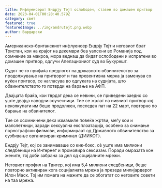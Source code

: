 ```yaml
---
title: Инфлуенсерот Ендрју Тејт ослободен, ставен во домашен притвор
date: 2023-04-01T00:28:40.579Z
category: свет
featured: true
featuredImage: ../img/andrutejt.png.webp
author: Вардарски
---
```


Американско-британскиот инфлуенсер Ендрју Тејт и неговиот брат Тристан, кои на крајот на декември беа уапсени во Романија под сомнение за макроа, мора веднаш да бидат ослободени и испратени во домашен притвор, одлучи Апелациониот суд во Букурешт.

Судот не го прифаќа предлогот на државното обвинителство за продолжување на притворот и таа превентивна мерка ја заменува со куќен притвор, се нагласува во одлуката на судијата, што обвинителството го потврди на барање на АФП.

Двајцата браќа, кои тврдат дека се невини, се приведени заедно со уште двајца наводни соучесници. Тие се жалат на нивниот притвор кој неколкупати им беше продолжен, последен пат на 22 март, повторно по барање на обвинителот.

Тие се осомничени дека измамиле повеќе жртви, меѓу кои и малолетници, заради сексуална експлоатација, особено за снимање порнографски филмови, информираат од Државното обвинителство за сузбивање организиран криминал (ДИИКОТ).

Ендрју Тејт, кој се занимаваше со кик-бокс, сè уште има милиони следбеници на Интернет и промовира сексизам. Поради омразата кон жените, тој доби забрана за дел од социјалните мрежи.

Неговиот профил на Твитер, кој има 5,4 милиони следбеници, беше повторно активиран кога социјалната мрежа ја презеде милијардерот Илон Маск. Тој им помага на мажите да се збогатат со неговите совети на таа мрежа.
